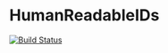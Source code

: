 # HumanReadableIDs

[![Build Status](https://github.com/c42f/HumanReadableIDs.jl/workflows/CI/badge.svg)](https://github.com/c42f/HumanReadableIDs.jl/actions)
